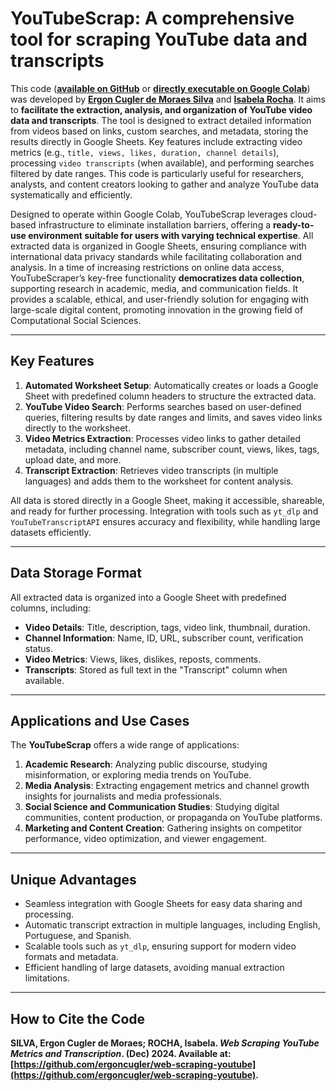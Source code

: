 # **YouTubeScrap: A comprehensive tool for scraping YouTube data and transcripts**

This code ([**available on GitHub**](https://github.com/ergoncugler/web-scraping-youtube) or [**directly executable on Google Colab**](https://colab.research.google.com/drive/1W5tGxzvJetiNAXm-f5fU7hQ67bvmFm7i?usp=sharing)) was developed by [**Ergon Cugler de Moraes Silva**](https://github.com/ergoncugler) and [**Isabela Rocha**](https://www.linkedin.com/in/rocha-isabela/). It aims to **facilitate the extraction, analysis, and organization of YouTube video data and transcripts**. The tool is designed to extract detailed information from videos based on links, custom searches, and metadata, storing the results directly in Google Sheets. Key features include extracting video metrics (e.g., `title, views, likes, duration, channel details`), processing `video transcripts` (when available), and performing searches filtered by date ranges. This code is particularly useful for researchers, analysts, and content creators looking to gather and analyze YouTube data systematically and efficiently.

Designed to operate within Google Colab, YouTubeScrap leverages cloud-based infrastructure to eliminate installation barriers, offering a **ready-to-use environment suitable for users with varying technical expertise**. All extracted data is organized in Google Sheets, ensuring compliance with international data privacy standards while facilitating collaboration and analysis. In a time of increasing restrictions on online data access, YouTubeScraper’s key-free functionality **democratizes data collection**, supporting research in academic, media, and communication fields. It provides a scalable, ethical, and user-friendly solution for engaging with large-scale digital content, promoting innovation in the growing field of Computational Social Sciences.

---

## **Key Features**

1. **Automated Worksheet Setup**: Automatically creates or loads a Google Sheet with predefined column headers to structure the extracted data.
2. **YouTube Video Search**: Performs searches based on user-defined queries, filtering results by date ranges and limits, and saves video links directly to the worksheet.
3. **Video Metrics Extraction**: Processes video links to gather detailed metadata, including channel name, subscriber count, views, likes, tags, upload date, and more.
4. **Transcript Extraction**: Retrieves video transcripts (in multiple languages) and adds them to the worksheet for content analysis.

All data is stored directly in a Google Sheet, making it accessible, shareable, and ready for further processing. Integration with tools such as `yt_dlp` and `YouTubeTranscriptAPI` ensures accuracy and flexibility, while handling large datasets efficiently.

---

## **Data Storage Format**

All extracted data is organized into a Google Sheet with predefined columns, including:

- **Video Details**: Title, description, tags, video link, thumbnail, duration.
- **Channel Information**: Name, ID, URL, subscriber count, verification status.
- **Video Metrics**: Views, likes, dislikes, reposts, comments.
- **Transcripts**: Stored as full text in the "Transcript" column when available.

---

## **Applications and Use Cases**

The **YouTubeScrap** offers a wide range of applications:

1. **Academic Research**: Analyzing public discourse, studying misinformation, or exploring media trends on YouTube.
2. **Media Analysis**: Extracting engagement metrics and channel growth insights for journalists and media professionals.
3. **Social Science and Communication Studies**: Studying digital communities, content production, or propaganda on YouTube platforms.
4. **Marketing and Content Creation**: Gathering insights on competitor performance, video optimization, and viewer engagement.

---

## **Unique Advantages**

- Seamless integration with Google Sheets for easy data sharing and processing.
- Automatic transcript extraction in multiple languages, including English, Portuguese, and Spanish.
- Scalable tools such as `yt_dlp`, ensuring support for modern video formats and metadata.
- Efficient handling of large datasets, avoiding manual extraction limitations.

---

## **How to Cite the Code**

**SILVA, Ergon Cugler de Moraes; ROCHA, Isabela. *Web Scraping YouTube Metrics and Transcription*. (Dec) 2024. Available at: [https://github.com/ergoncugler/web-scraping-youtube](https://github.com/ergoncugler/web-scraping-youtube).**
